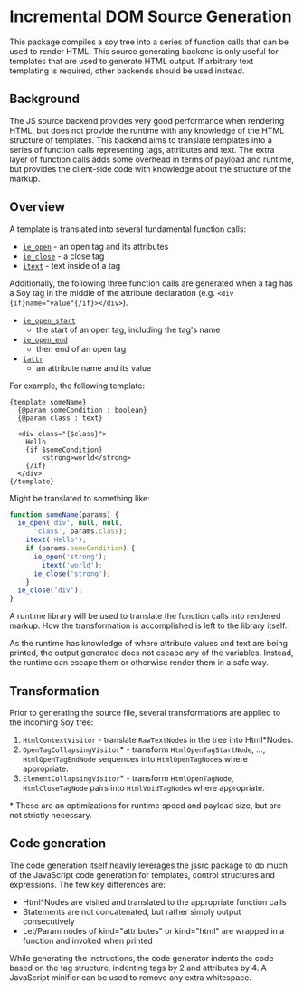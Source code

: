 # Incremental DOM Source Generation

This package compiles a soy tree into a series of function calls that can be
used to render HTML. This source generating backend is only useful for templates
that are used to generate HTML output. If arbitrary text templating is required,
other backends should be used instead.

## Background

The JS source backend provides very good performance when rendering HTML, but
does not provide the runtime with any knowledge of the HTML structure of
templates. This backend aims to translate templates into a series of function
calls representing tags, attributes and text. The extra layer of function calls
adds some overhead in terms of payload and runtime, but provides the client-side
code with knowledge about the structure of the markup.

## Overview

A template is translated into several fundamental function calls:

*   [`ie_open`](https://github.com/google/incremental-dom/blob/master/src/virtual_elements.js#L185) -
    an open tag and its attributes
*   [`ie_close`](https://github.com/google/incremental-dom/blob/master/src/virtual_elements.js#L262) -
    a close tag
*   [`itext`](https://github.com/google/incremental-dom/blob/master/src/virtual_elements.js#L300) -
    text inside of a tag

Additionally, the following three function calls are generated when a tag has a
Soy tag in the middle of the attribute declaration (e.g. `<div
{if}name="value"{/if}></div>`).

*   [`ie_open_start`](https://github.com/google/incremental-dom/blob/master/src/virtual_elements.js#L215)
    -   the start of an open tag, including the tag's name
*   [`ie_open_end`](https://github.com/google/incremental-dom/blob/master/src/virtual_elements.js#L247)
    -   then end of an open tag
*   [`iattr`](https://github.com/google/incremental-dom/blob/master/src/virtual_elements.js#L235)
    -   an attribute name and its value

For example, the following template:

```soy
{template someName}
  {@param someCondition : boolean}
  {@param class : text}

  <div class="{$class}">
    Hello
    {if $someCondition}
        <strong>world</strong>
    {/if}
  </div>
{/template}
```

Might be translated to something like:

```javascript
function someName(params) {
  ie_open('div', null, null,
      'class', params.class);
    itext('Hello');
    if (params.someCondition) {
      ie_open('strong');
        itext('world');
      ie_close('strong');
    }
  ie_close('div');
}
```

A runtime library will be used to translate the function calls into rendered
markup. How the transformation is accomplished is left to the library itself.

As the runtime has knowledge of where attribute values and text are being
printed, the output generated does not escape any of the variables. Instead, the
runtime can escape them or otherwise render them in a safe way.

## Transformation

Prior to generating the source file, several transformations are applied to the
incoming Soy tree:

1.  `HtmlContextVisitor` - translate `RawTextNode`s in the tree into Html*Nodes.
2.  `OpenTagCollapsingVisitor`* - transform `HtmlOpenTagStartNode`, ...,
    `HtmlOpenTagEndNode` sequences into `HtmlOpenTagNode`s where appropriate.
3.  `ElementCollapsingVisitor`* - transform `HtmlOpenTagNode`,
    `HtmlCloseTagNode` pairs into `HtmlVoidTagNode`s where appropriate.

\* These are an optimizations for runtime speed and payload size, but are not
strictly necessary.

## Code generation

The code generation itself heavily leverages the jssrc package to do much of the
JavaScript code generation for templates, control structures and expressions.
The few key differences are:

*   Html*Nodes are visited and translated to the appropriate function calls
*   Statements are not concatenated, but rather simply output consecutively
*   Let/Param nodes of kind="attributes" or kind="html" are wrapped in a
    function and invoked when printed

While generating the instructions, the code generator indents the code based on
the tag structure, indenting tags by 2 and attributes by 4. A JavaScript
minifier can be used to remove any extra whitespace.

